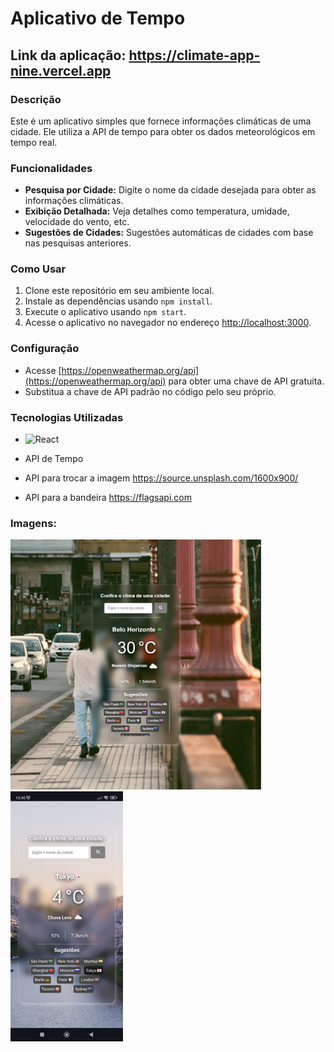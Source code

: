 # Aplicativo de Tempo

## Link da aplicação: https://climate-app-nine.vercel.app

### Descrição
Este é um aplicativo simples que fornece informações climáticas de uma cidade. Ele utiliza a API de tempo para obter os dados meteorológicos em tempo real.

### Funcionalidades
- **Pesquisa por Cidade:** Digite o nome da cidade desejada para obter as informações climáticas.
- **Exibição Detalhada:** Veja detalhes como temperatura, umidade, velocidade do vento, etc.
- **Sugestões de Cidades:** Sugestões automáticas de cidades com base nas pesquisas anteriores.

### Como Usar
1. Clone este repositório em seu ambiente local.
2. Instale as dependências usando `npm install`.
3. Execute o aplicativo usando `npm start`.
4. Acesse o aplicativo no navegador no endereço [http://localhost:3000](http://localhost:3000).

### Configuração
- Acesse [https://openweathermap.org/api](https://openweathermap.org/api) para obter uma chave de API gratuita.
- Substitua a chave de API padrão no código pelo seu próprio.

### Tecnologias Utilizadas
-  <img alt="React" src="https://img.shields.io/badge/React-20232A?style=for-the-badge&logo=react&logoColor=61DAFB"/>

- API de Tempo
- API para trocar a imagem https://source.unsplash.com/1600x900/
- API para a bandeira  https://flagsapi.com

### Imagens:
<img height="400px" src="./readme_img/climaApp.PNG" alt="">
<img height="400px" src="./readme_img/climaAppCelular.PNG" alt="">